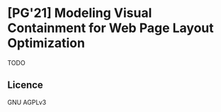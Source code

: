# [PG'21] Modeling Visual Containment for Web Page Layout Optimization

TODO

## Licence

GNU AGPLv3
